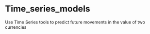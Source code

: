 # Time_series_models
Use Time Series tools to predict future movements in the value of two currencies
